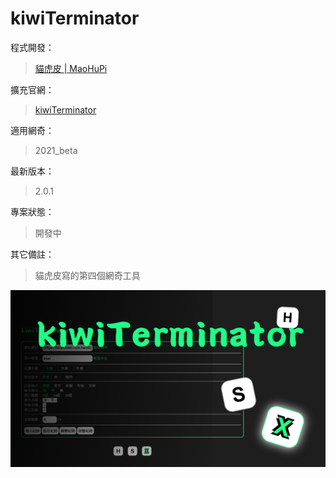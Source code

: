 # kiwiTerminator

程式開發：
> [貓虎皮 | MaoHuPi](https://github.com/MaoHuPi "前往「貓虎皮」的 github 主頁")

擴充官網：
> [kiwiTerminator](https://maohupi.riarock.com/web/tool/kiwiterminator/ "前往 kiwiTerminator 線上工具")

適用網奇：
> 2021_beta

最新版本：
> 2.0.1

專案狀態：
> 開發中

其它備註：
> 貓虎皮寫的第四個網奇工具

![kiwiTerminator專案封面](https://github.com/kiwi360360/kiwiTerminator/blob/main/image/cover.png?raw=true)
